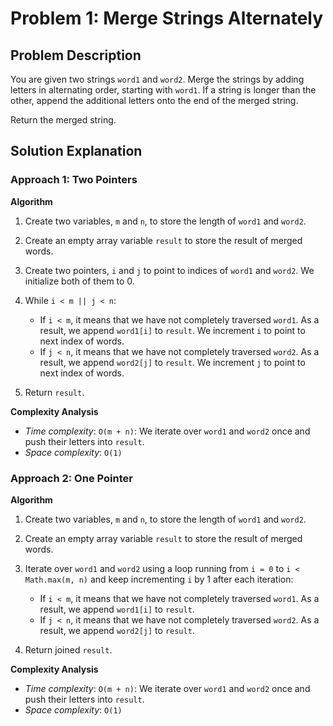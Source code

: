 # Problem 1: Merge Strings Alternately

## Problem Description

You are given two strings `word1` and `word2`. Merge the strings by adding letters in alternating order, starting with `word1`. If a string is longer than the other, append the additional letters onto the end of the merged string.

Return the merged string.

## Solution Explanation

### Approach 1: Two Pointers

**Algorithm**

1. Create two variables, `m` and `n`, to store the length of `word1` and `word2`.
2. Create an empty array variable `result` to store the result of merged words.
3. Create two pointers, `i` and `j` to point to indices of `word1` and `word2`. We initialize both of them to 0.
4. While `i < m || j < n`:

   - If `i < m`, it means that we have not completely traversed `word1`. As a result, we append `word1[i]` to `result`. We increment `i` to point to next index of words.
   - If `j < n`, it means that we have not completely traversed `word2`. As a result, we append `word2[j]` to `result`. We increment `j` to point to next index of words.

5. Return `result`.

**Complexity Analysis**

- _Time complexity_: `O(m + n)`: We iterate over `word1` and `word2` once and push their letters into `result`.
- _Space complexity_: `O(1)`

### Approach 2: One Pointer

**Algorithm**

1. Create two variables, `m` and `n`, to store the length of `word1` and `word2`.
2. Create an empty array variable `result` to store the result of merged words.
3. Iterate over `word1` and `word2` using a loop running from `i = 0` to `i < Math.max(m, n)` and keep incrementing `i` by 1 after each iteration:

   - If `i < m`, it means that we have not completely traversed `word1`. As a result, we append `word1[i]` to `result`.
   - If `j < n`, it means that we have not completely traversed `word2`. As a result, we append `word2[j]` to `result`.

4. Return joined `result`.

**Complexity Analysis**

- _Time complexity_: `O(m + n)`: We iterate over `word1` and `word2` once and push their letters into `result`.
- _Space complexity_: `O(1)`
